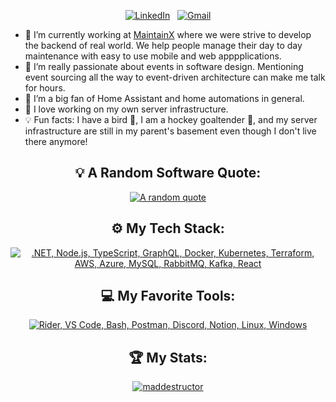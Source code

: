 <div align="center">

[![LinkedIn](https://skillicons.dev/icons?i=linkedin)](https://www.linkedin.com/in/mathieubelanger14/) &nbsp;
[![Gmail](https://skillicons.dev/icons?i=gmail)](mailto:mathieubelanger14@gmail.com?subject=Hello%20Mathieu,%20From%20Github)

</div>

- 💼 I’m currently working at [MaintainX](https://www.linkedin.com/company/getmaintainx/) where we were strive to develop the backend of real world. We help people manage their day to day maintenance with easy to use mobile and web apppplications.
- 📨 I’m really passionate about events in software design. Mentioning event sourcing all the way to event-driven architecture can make me talk for hours.
- 🤖 I’m a big fan of Home Assistant and home automations in general.
- 🛜 I love working on my own server infrastructure.
- 💡 Fun facts: I have a bird 🦜, I am a hockey goaltender 🥅, and my server infrastructure are still in my parent's basement even though I don't live there anymore!

<div align="center">

## 💡 A Random Software Quote:

[![A random quote](https://quotes-github-readme.vercel.app/api?type=horizontal&theme=dark)](https://github.com/piyushsuthar/github-readme-quotes)

## ⚙️ My Tech Stack:

[![.NET, Node.js, TypeScript, GraphQL, Docker, Kubernetes, Terraform, AWS, Azure, MySQL, RabbitMQ, Kafka, React](https://skillicons.dev/icons?i=dotnet,nodejs,ts,graphql,docker,kubernetes,terraform,aws,azure,mysql,rabbitmq,kafka,react)](https://skillicons.dev)

## 💻 My Favorite Tools:

[![Rider, VS Code, Bash, Postman, Discord, Notion, Linux, Windows](https://skillicons.dev/icons?i=rider,vscode,bash,postman,discord,notion,linux,windows)](https://skillicons.dev)
<!---
## 📖 Read My Blogs:

<p>
    <a target="_blank"href="https://dev.to/kshyun28"><img alt="dev.to" src="https://img.shields.io/badge/dev.to-0A0A0A?style=for-the-badge&logo=dev.to&logoColor=white" /></a>&nbsp;&nbsp;
</p>
--->

## 🏆 My Stats:

<p align="center"> 
    <a href="https://github.com/ryo-ma/github-profile-trophy"><img src="https://github-profile-trophy.vercel.app/?username=maddestructor&rank=-C,-B&theme=onedark" alt="maddestructor" align="center" /></a> 
</p>
<!---## 
<p>
    <img height=175 alt="GitHub Stats" src="https://github-readme-stats.vercel.app/api?username=maddestructor&show_icons=true&count_private=true&theme=dark" />&nbsp;&nbsp;
    <img height=175 alt="Most Used Languages" src="https://github-readme-stats.vercel.app/api/top-langs/?username=maddestructor&layout=compact&theme=dark" />&nbsp;&nbsp;
</p>
--->

<!---## 🤝 My Contributions and [POAPs](https://www.gitpoap.io/p/0x994cca07c9f25fe84211ea61b61eab5552a32c6d):

<p>
    <a target="_blank"href="https://www.gitpoap.io/gp/893"><img height=175 alt="Taiko GitHub Contributor 2023" src="https://www.gitpoap.io/_next/image?url=https%3A%2F%2Fassets.poap.xyz%2Fgitpoap3a-2023-taiko-contributor-2022-logo-1671723111328.png&w=750&q=75" />&nbsp;&nbsp;
    <a target="_blank"href="https://www.gitpoap.io/gp/879"><img height=175 alt="Ethereum.org GitHub Contributor 2023" src="https://www.gitpoap.io/_next/image?url=https%3A%2F%2Fassets.poap.xyz%2Fgitpoap3a-2023-ethereumorg-contributor-2022-logo-1671568487547.png&w=750&q=75" />&nbsp;&nbsp;
    <a target="_blank"href="https://poap.gallery/event/128736"><img height=175 alt="ZK-Roller-Coaster Taiko Research Contributor" src="https://assets.poap.xyz/taiko-research-contributors-2023-logo-1685987761596.png" />&nbsp;&nbsp;
    <a target="_blank" href="https://collectors.poap.xyz/en-US/token/6673781"><img height=175 alt="Double Your DeFi Cohort 2: May 2023" src="https://assets.poap.xyz/0c6eaacb-d527-479b-8a0e-d9e60726851d.png" />&nbsp;&nbsp;
</p> --->

<!---
## 🎮 When I'm AFK:

![Steam](https://img.shields.io/badge/steam-%23000000.svg?style=for-the-badge&logo=steam&logoColor=white) &nbsp;
![Plex](https://img.shields.io/badge/Netflix-E50914?style=for-the-badge&logo=netflix&logoColor=white) &nbsp;
--->
</div>
